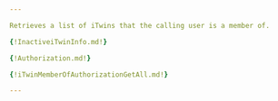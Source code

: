 ```yaml
---

Retrieves a list of iTwins that the calling user is a member of. 

{!InactiveiTwinInfo.md!}

{!Authorization.md!}

{!iTwinMemberOfAuthorizationGetAll.md!}

---
```

